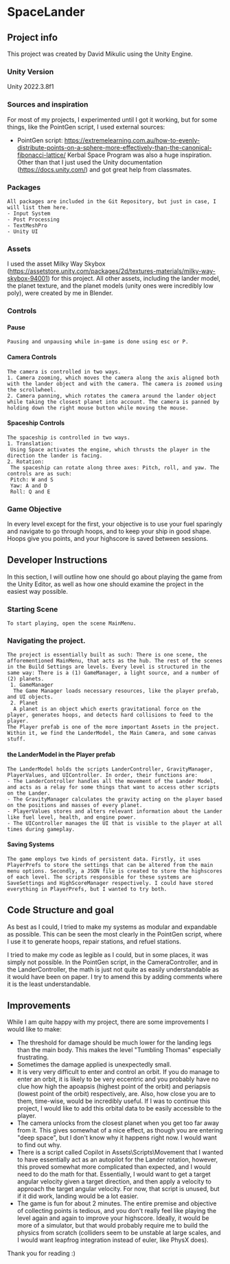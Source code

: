 # SpaceLander 
 ## Project info 
  This project was created by David Mikulic using the Unity Engine.
  ### Unity Version
   Unity 2022.3.8f1
  ### Sources and inspiration
   For most of my projects, I experimented until I got it working, but for some things, like the PointGen script, I used external sources:
   - PointGen script: https://extremelearning.com.au/how-to-evenly-distribute-points-on-a-sphere-more-effectively-than-the-canonical-fibonacci-lattice/
   Kerbal Space Program was also a huge inspiration. Other than that I just used the Unity documentation (https://docs.unity.com/) and got great help from classmates.
  ### Packages
    All packages are included in the Git Repository, but just in case, I will list them here.
    - Input System
    - Post Processing
    - TextMeshPro
    - Unity UI
  ### Assets
   I used the asset Milky Way Skybox (https://assetstore.unity.com/packages/2d/textures-materials/milky-way-skybox-94001) for this project. All other assets, including the lander model, the planet texture, and the planet models (unity ones were incredibly low poly), were created by me in Blender. 
  ### Controls
   #### Pause
    Pausing and unpausing while in-game is done using esc or P.
   #### Camera Controls
    The camera is controlled in two ways.
    1. Camera zooming, which moves the camera along the axis aligned both with the lander object and with the camera. The camera is zoomed using the scrollwheel.
    2. Camera panning, which rotates the camera around the lander object while taking the closest planet into account. The camera is panned by holding down the right mouse button while moving the mouse. 
   #### Spaceship Controls
    The spaceship is controlled in two ways.
    1. Translation:
     Using Space activates the engine, which thrusts the player in the direction the lander is facing.
    2. Rotation:
     The spaceship can rotate along three axes: Pitch, roll, and yaw. The controls are as such:
     Pitch: W and S
     Yaw: A and D
     Roll: Q and E
  ### Game Objective
   In every level except for the first, your objective is to use your fuel sparingly and navigate to go through hoops, and to keep your ship in good shape. Hoops give you points, and your highscore is saved between sessions.
  ## Developer Instructions
   In this section, I will outline how one should go about playing the game from the Unity Editor, as well as how one should examine the project in the easiest way possible.
   ### Starting Scene
    To start playing, open the scene MainMenu.
   ### Navigating the project.
    The project is essentially built as such: There is one scene, the afforementioned MainMenu, that acts as the hub. The rest of the scenes in the Build Settings are levels. Every level is structured in the same way: There is a (1) GameManager, a light source, and a number of (2) planets.
     1. GameManager
      The Game Manager loads necessary resources, like the player prefab, and UI objects.
     2. Planet
      A planet is an object which exerts gravitational force on the player, generates hoops, and detects hard collisions to feed to the player.
    The Player prefab is one of the more important Assets in the project. Within it, we find the LanderModel, the Main Camera, and some canvas stuff.
   #### the LanderModel in the Player prefab
    The LanderModel holds the scripts LanderController, GravityManager, PlayerValues, and UIController. In order, their functions are:
    - The LanderController handles all the movement of the Lander Model, and acts as a relay for some things that want to access other scripts on the Lander.
    - The GravityManager calculates the gravity acting on the player based on the positions and masses of every planet.
    - PlayerValues stores and alters relevant information about the Lander like fuel level, health, and engine power.
    - The UIController manages the UI that is visible to the player at all times during gameplay.
   #### Saving Systems
    The game employs two kinds of persistent data. Firstly, it uses PlayerPrefs to store the settings that can be altered from the main menu options. Secondly, a JSON file is created to store the highscores of each level. The scripts responsible for these systems are SaveSettings and HighScoreManager respectively. I could have stored everything in PlayerPrefs, but I wanted to try both.
 ## Code Structure and goal
  As best as I could, I tried to make my systems as modular and expandable as possible. This can be seen the most clearly in the PointGen script, where I use it to generate hoops, repair stations, and refuel stations.

  I tried to make my code as legible as I could, but in some places, it was simply not possible. In the PointGen script, in the CameraController, and in the LanderController, the math is just not quite as easily understandable as it would have been on paper. I try to amend this by adding comments where it is the least understandable.
 ## Improvements
  While I am quite happy with my project, there are some improvements I would like to make:
  - The threshold for damage should be much lower for the landing legs than the main body. This makes the level "Tumbling Thomas" especially frustrating.
  - Sometimes the damage applied is unexpectedly small. 
  - It is very very difficult to enter and control an orbit. If you do manage to enter an orbit, it is likely to be very eccentric and you probably have no clue how high the apoapsis (highest point of the orbit) and periapsis (lowest point of the orbit) respectively, are. Also, how close you are to them, time-wise, would be incredibly useful. If I was to continue this project, I would like to add this orbital data to be easily accessible to the player.
  - The camera unlocks from the closest planet when you get too far away from it. This gives somewhat of a nice effect, as though you are entering "deep space", but I don't know why it happens right now. I would want to find out why.
  - There is a script called Copilot in Assets\Scripts\Movement that I wanted to have essentially act as an autopilot for the Lander rotation, however, this proved somewhat more complicated than expected, and I would need to do the math for that. Essentially, I would want to get a target angular velocity given a target direction, and then apply a velocity to approach the target angular velocity. For now, that script is unused, but if it did work, landing would be a lot easier.
  - The game is fun for about 2 minutes. The entire premise and objective of collecting points is tedious, and you don't really feel like playing the level again and again to improve your highscore. Ideally, it would be more of a simulator, but that would probably require me to build the physics from scratch (colliders seem to be unstable at large scales, and I would want leapfrog integration instead of euler, like PhysX does).

  Thank you for reading :)